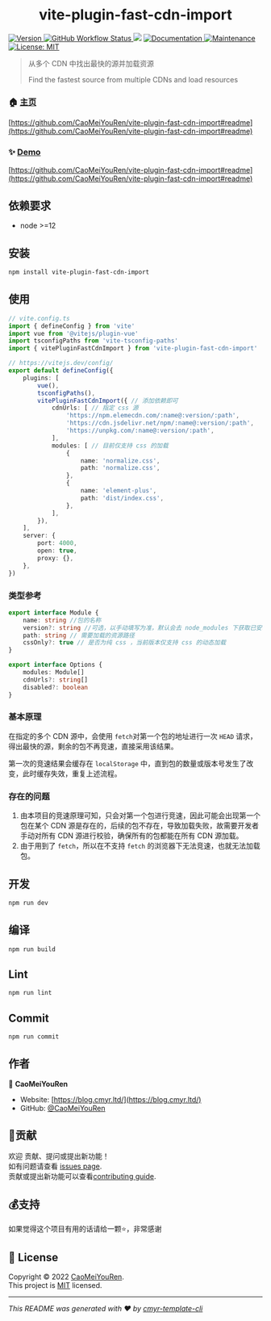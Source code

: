 <h1 align="center">vite-plugin-fast-cdn-import </h1>
<p>
  <a href="https://www.npmjs.com/package/vite-plugin-fast-cdn-import" target="_blank">
    <img alt="Version" src="https://img.shields.io/npm/v/vite-plugin-fast-cdn-import.svg">
  </a>
  <a href="https://github.com/CaoMeiYouRen/vite-plugin-fast-cdn-import/actions?query=workflow%3ARelease" target="_blank">
    <img alt="GitHub Workflow Status" src="https://img.shields.io/github/workflow/status/CaoMeiYouRen/vite-plugin-fast-cdn-import/Release">
  </a>
  <img src="https://img.shields.io/badge/node-%3E%3D12-blue.svg" />
  <a href="https://github.com/CaoMeiYouRen/vite-plugin-fast-cdn-import#readme" target="_blank">
    <img alt="Documentation" src="https://img.shields.io/badge/documentation-yes-brightgreen.svg" />
  </a>
  <a href="https://github.com/CaoMeiYouRen/vite-plugin-fast-cdn-import/graphs/commit-activity" target="_blank">
    <img alt="Maintenance" src="https://img.shields.io/badge/Maintained%3F-yes-green.svg" />
  </a>
  <a href="https://github.com/CaoMeiYouRen/vite-plugin-fast-cdn-import/blob/master/LICENSE" target="_blank">
    <img alt="License: MIT" src="https://img.shields.io/badge/License-MIT-yellow.svg" />
  </a>
</p>


> 从多个 CDN 中找出最快的源并加载资源
>
> Find the fastest source from multiple CDNs and load resources

### 🏠 [主页](https://github.com/CaoMeiYouRen/vite-plugin-fast-cdn-import#readme)

[https://github.com/CaoMeiYouRen/vite-plugin-fast-cdn-import#readme](https://github.com/CaoMeiYouRen/vite-plugin-fast-cdn-import#readme)


### ✨ [Demo](https://github.com/CaoMeiYouRen/vite-plugin-fast-cdn-import#readme)

[https://github.com/CaoMeiYouRen/vite-plugin-fast-cdn-import#readme](https://github.com/CaoMeiYouRen/vite-plugin-fast-cdn-import#readme)


## 依赖要求


- node >=12

## 安装

```sh
npm install vite-plugin-fast-cdn-import
```

## 使用

```ts
// vite.config.ts
import { defineConfig } from 'vite'
import vue from '@vitejs/plugin-vue'
import tsconfigPaths from 'vite-tsconfig-paths'
import { vitePluginFastCdnImport } from 'vite-plugin-fast-cdn-import'

// https://vitejs.dev/config/
export default defineConfig({
    plugins: [
        vue(),
        tsconfigPaths(),
        vitePluginFastCdnImport({ // 添加依赖即可
            cdnUrls: [ // 指定 css 源
                'https://npm.elemecdn.com/:name@:version/:path',
                'https://cdn.jsdelivr.net/npm/:name@:version/:path',
                'https://unpkg.com/:name@:version/:path',
            ],
            modules: [ // 目前仅支持 css 的加载
                {
                    name: 'normalize.css',
                    path: 'normalize.css',
                },
                {
                    name: 'element-plus',
                    path: 'dist/index.css',
                },
            ],
        }),
    ],
    server: {
        port: 4000,
        open: true,
        proxy: {},
    },
})


```

### 类型参考

```ts
export interface Module {
    name: string //包的名称
    version?: string //可选，以手动填写为准，默认会去 node_modules 下获取已安装的版本号
    path: string // 需要加载的资源路径
    cssOnly?: true // 是否为纯 css ，当前版本仅支持 css 的动态加载
}

export interface Options {
    modules: Module[]
    cdnUrls?: string[]
    disabled?: boolean
}
```

###  基本原理

在指定的多个 CDN 源中，会使用 `fetch`对第一个包的地址进行一次 `HEAD` 请求，得出最快的源，剩余的包不再竞速，直接采用该结果。

第一次的竞速结果会缓存在 `localStorage` 中，直到包的数量或版本号发生了改变，此时缓存失效，重复上述流程。

### 存在的问题

1. 由本项目的竞速原理可知，只会对第一个包进行竞速，因此可能会出现第一个包在某个 CDN 源是存在的，后续的包不存在，导致加载失败，故需要开发者手动对所有 CDN 源进行校验，确保所有的包都能在所有 CDN 源加载。
2. 由于用到了 `fetch`，所以在不支持 `fetch` 的浏览器下无法竞速，也就无法加载包。

## 开发

```sh
npm run dev
```

## 编译

```sh
npm run build
```

## Lint

```sh
npm run lint
```

## Commit

```sh
npm run commit
```


## 作者


👤 **CaoMeiYouRen**

* Website: [https://blog.cmyr.ltd/](https://blog.cmyr.ltd/)
* GitHub: [@CaoMeiYouRen](https://github.com/CaoMeiYouRen)


## 🤝贡献

欢迎 贡献、提问或提出新功能！<br />如有问题请查看 [issues page](https://github.com/CaoMeiYouRen/vite-plugin-fast-cdn-import/issues). <br/>贡献或提出新功能可以查看[contributing guide](https://github.com/CaoMeiYouRen/vite-plugin-fast-cdn-import/blob/master/CONTRIBUTING.md).

## 💰支持

如果觉得这个项目有用的话请给一颗⭐️，非常感谢

## 📝 License

Copyright © 2022 [CaoMeiYouRen](https://github.com/CaoMeiYouRen).<br />
This project is [MIT](https://github.com/CaoMeiYouRen/vite-plugin-fast-cdn-import/blob/master/LICENSE) licensed.

***
_This README was generated with ❤️ by [cmyr-template-cli](https://github.com/CaoMeiYouRen/cmyr-template-cli)_
